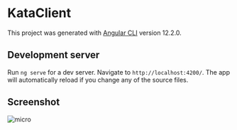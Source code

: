 # KataClient

This project was generated with [Angular CLI](https://github.com/angular/angular-cli) version 12.2.0.

## Development server

Run `ng serve` for a dev server. Navigate to `http://localhost:4200/`. The app will automatically reload if you change any of the source files.


## Screenshot

  ![micro](https://i.postimg.cc/vTNRDsLj/localhost.png)
